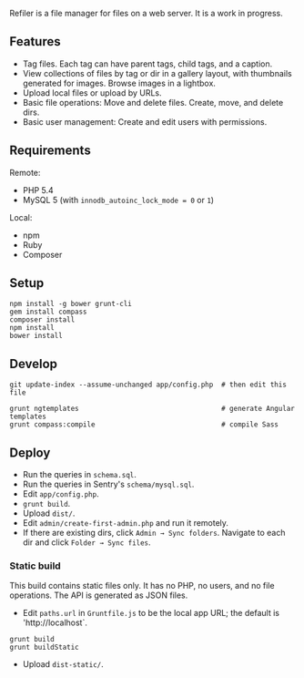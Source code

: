 Refiler is a file manager for files on a web server. It is a work in progress.

Features
--------

* Tag files. Each tag can have parent tags, child tags, and a caption.
* View collections of files by tag or dir in a gallery layout, with thumbnails generated for images. Browse images in a lightbox.
* Upload local files or upload by URLs.
* Basic file operations: Move and delete files. Create, move, and delete dirs.
* Basic user management: Create and edit users with permissions.

Requirements
------------

Remote:

* PHP 5.4
* MySQL 5 (with `innodb_autoinc_lock_mode = 0` or `1`)

Local:

* npm
* Ruby
* Composer

Setup
-----

```
npm install -g bower grunt-cli
gem install compass
composer install
npm install
bower install
```

Develop
-------

```
git update-index --assume-unchanged app/config.php  # then edit this file

grunt ngtemplates                                   # generate Angular templates
grunt compass:compile                               # compile Sass
```

Deploy
------

* Run the queries in `schema.sql`.
* Run the queries in Sentry's `schema/mysql.sql`.
* Edit `app/config.php`.
* `grunt build`.
* Upload `dist/`.
* Edit `admin/create-first-admin.php` and run it remotely.
* If there are existing dirs, click `Admin → Sync folders`. Navigate to each dir and click `Folder → Sync files`.

### Static build

This build contains static files only. It has no PHP, no users, and no file operations. The API is generated as JSON files.

* Edit `paths.url` in `Gruntfile.js` to be the local app URL; the default is 'http://localhost`.

```
grunt build
grunt buildStatic
```

* Upload `dist-static/`.
